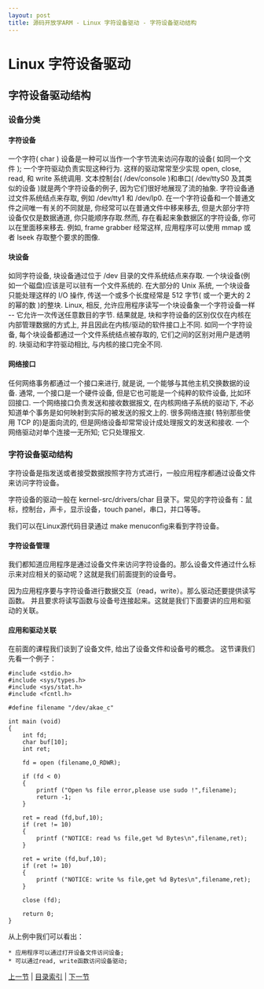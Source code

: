 ```yaml
---
layout: post
title: 源码开放学ARM - Linux 字符设备驱动 - 字符设备驱动结构
---
```


# Linux 字符设备驱动 #
## 字符设备驱动结构

### 设备分类
	
#### 字符设备

一个字符( char ) 设备是一种可以当作一个字节流来访问存取的设备( 如同一个文件 ); 
一个字符驱动负责实现这种行为. 这样的驱动常常至少实现 open, close, read, 和 write 系统调用. 
文本控制台( /dev/console )和串口( /dev/ttyS0 及其类似的设备 )就是两个字符设备的例子, 因为它们很好地展现了流的抽象. 
字符设备通过文件系统结点来存取, 例如 /dev/tty1 和 /dev/lp0. 
在一个字符设备和一个普通文件之间唯一有关的不同就是, 你经常可以在普通文件中移来移去, 
但是大部分字符设备仅仅是数据通道, 你只能顺序存取.然而, 存在看起来象数据区的字符设备, 你可以在里面移来移去. 
例如, frame grabber 经常这样, 应用程序可以使用 mmap 或者 lseek 存取整个要求的图像.

#### 块设备

如同字符设备, 块设备通过位于 /dev 目录的文件系统结点来存取. 一个块设备(例如一个磁盘)应该是可以驻有一个文件系统的. 在大部分的 Unix 系统, 一个块设备只能处理这样的 I/O 操作, 传送一个或多个长度经常是 512 字节( 或一个更大的 2 的幂的数 )的整块. Linux, 相反, 允许应用程序读写一个块设备象一个字符设备一样 -- 它允许一次传送任意数目的字节. 结果就是, 块和字符设备的区别仅仅在内核在内部管理数据的方式上, 并且因此在内核/驱动的软件接口上不同. 如同一个字符设备, 每个块设备都通过一个文件系统结点被存取的, 它们之间的区别对用户是透明的. 块驱动和字符驱动相比, 与内核的接口完全不同.

#### 网络接口

任何网络事务都通过一个接口来进行, 就是说, 一个能够与其他主机交换数据的设备. 通常, 一个接口是一个硬件设备, 但是它也可能是一个纯粹的软件设备, 比如环回接口. 一个网络接口负责发送和接收数据报文, 在内核网络子系统的驱动下, 不必知道单个事务是如何映射到实际的被发送的报文上的. 很多网络连接( 特别那些使用 TCP 的)是面向流的, 但是网络设备却常常设计成处理报文的发送和接收. 一个网络驱动对单个连接一无所知; 它只处理报文.


### 字符设备驱动结构

字符设备是指发送或者接受数据按照字符方式进行，一般应用程序都通过设备文件来访问字符设备。

字符设备的驱动一般在 kernel-src/drivers/char 目录下。常见的字符设备有：鼠标，控制台，声卡，显示设备，touch panel，串口，并口等等。

我们可以在Linux源代码目录通过 make menuconfig来看到字符设备。

#### 字符设备管理

我们都知道应用程序是通过设备文件来访问字符设备的。那么设备文件通过什么标示来对应相关的驱动呢？这就是我们前面提到的设备号。

因为应用程序要与字符设备进行数据交互（read，write）。那么驱动还要提供读写函数。
并且要求将读写函数与设备号连接起来。这就是我们下面要讲的应用和驱动的关联。

#### 应用和驱动关联

在前面的课程我们谈到了设备文件, 给出了设备文件和设备号的概念。
这节课我们先看一个例子：

	#include <stdio.h>
	#include <sys/types.h>
	#include <sys/stat.h>
	#include <fcntl.h>

	#define filename "/dev/akae_c"

	int main (void)
	{
		int fd;
		char buf[10];
		int ret;
		
		fd = open (filename,O_RDWR);
		
		if (fd < 0)
		{
		    printf ("Open %s file error,please use sudo !",filename);
		    return -1;
		}

		ret = read (fd,buf,10);
		if (ret != 10)
		{
		    printf ("NOTICE: read %s file,get %d Bytes\n",filename,ret);
		}
	    
		ret = write (fd,buf,10);
		if (ret != 10)
		{
		    printf ("NOTICE: write %s file,get %d Bytes\n",filename,ret);
		}
		
		close (fd);
		
		return 0;
	}

从上例中我们可以看出：

	* 应用程序可以通过打开设备文件访问设备;
	* 可以通过read, write函数访问设备驱动;



[上一节](chp102-4.html)  |  [目录索引](../index.html)  |  [下一节](chp103-2.html)
